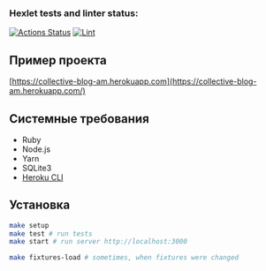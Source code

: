 ### Hexlet tests and linter status:
[![Actions Status](https://github.com/leshasmp/rails-project-lvl2/workflows/hexlet-check/badge.svg)](https://github.com/leshasmp/rails-project-lvl2/actions)
[![Lint](https://github.com/leshasmp/rails-project-lvl2/actions/workflows/lint.yml/badge.svg)](https://github.com/leshasmp/rails-project-lvl2/actions/workflows/lint.yml)


## Пример проекта

[https://collective-blog-am.herokuapp.com](https://collective-blog-am.herokuapp.com/)

## Системные требования

* Ruby
* Node.js
* Yarn
* SQLite3
* [Heroku CLI](https://devcenter.heroku.com/articles/heroku-cli#download-and-install)

## Установка

```sh
make setup
make test # run tests
make start # run server http://localhost:3000

make fixtures-load # sometimes, when fixtures were changed